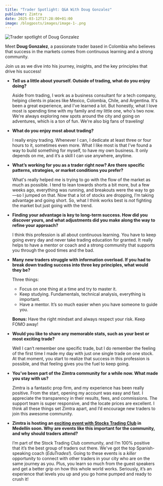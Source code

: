 ```yaml
---
title: "Trader Spotlight: Q&A With Doug Gonzalez"
publisher: Zimtra
date: 2025-03-12T17:28:00+01:00
image: /blogposts/images/image-1-.png
---
```

![Trader spotlight of Doug Gonzalez](/blogposts/images/image-1-.png "Trader Spotlight: Q&A with Doug Gonzalez")

Meet **Doug Gonzalez**, a passionate trader based in Colombia who believes that success in the markets comes from continuous learning and a strong community.

Join us as we dive into his journey, insights, and the key principles that drive his success!

* **Tell us a little about yourself. Outside of trading, what do you enjoy doing?**

  Aside from trading, I work as a business consultant for a tech company, helping clients in places like Mexico, Colombia, Chile, and Argentina. It's been a great experience, and I've learned a lot. But honestly, what I love most is spending time with my family and my little one, who's two now. We're always exploring new spots around the city and going on adventures, which is a ton of fun. We're also big fans of traveling!
* **What do you enjoy most about trading?**

  I really enjoy trading. Whenever I can, I dedicate at least three or four hours to it, sometimes even more. What I like most is that I’ve found a way to build something for myself, to have my own business. It only depends on me, and it’s a skill I can use anywhere, anytime.
* **What’s working for you as a trader right now? Are there specific patterns, strategies, or market conditions you prefer?** 

  What's really helped me is trying to go with the flow of the market as much as possible. I tend to lean towards shorts a bit more, but a few weeks ago, everything was running, and breakouts were the way to go—so I jumped on that. Now that a lot of stocks are dropping, I’m taking advantage and going short. So, what I think works best is *not* fighting the market but just going with the trend.
* **Finding your advantage is key to long-term success. How did you discover yours, and what adjustments did you make along the way to refine your approach?**

  I think this profession is all about continuous learning. You have to keep going every day and never take trading education for granted. It really helps to have a mentor or coach and a strong community that supports you through the good times and the bad.
* **Many new traders struggle with information overload. If you had to break down trading success into three key principles, what would they be?**

  Three things:

  * Focus on one thing at a time and try to master it.
  * Keep studying. Fundamentals, technical analysis, everything is important.
  * Have a mentor. It’s so much easier when you have someone to guide you.

  **Bonus:** Have the right mindset and always respect your risk. Keep FOMO away!
* **Would you like to share any memorable stats, such as your best or most exciting trade?**

  Well I can’t remember one specific trade, but I do remember the feeling of the first time I made my day with just one single trade on one stock. At that moment, you start to realize that success in this profession is possible, and that feeling gives you the fuel to keep going.
* **You’ve been part of the Zimtra community for a while now. What made you stay with us?**

  Zimtra is a fantastic prop firm, and my experience has been really positive. From the start, opening my account was easy and fast. I appreciate the transparency in their results, fees, and commissions. The support team is super responsive, and the locate prices are excellent. I think all these things set Zimtra apart, and I’d encourage new traders to join this awesome community.
* **Zimtra is hosting an [exciting event with Stocks Trading Club](https://zimtra.com/medellin25/) in Medellín soon. Why are events like this important for the community, and why should traders attend?**

   I’m part of the Stock Trading Club community, and I’m 100% positive that it’s the best group of traders out there. We've got the top Spanish-speaking coach (*EduTrades!*). Going to these events is a *killer* opportunity to connect with other traders in your city who are on the same journey as you. Plus, you learn so much from the guest speakers and get a better grip on how this whole world works. Seriously, it’s an experience that levels you up and you go home pumped and ready to crush it!
